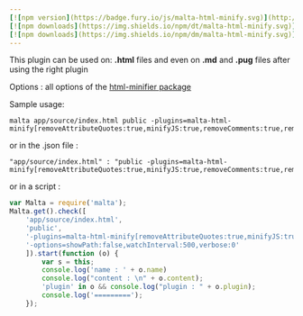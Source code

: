 ```yaml
---
[![npm version](https://badge.fury.io/js/malta-html-minify.svg)](http://badge.fury.io/js/malta-html-minify)
[![npm downloads](https://img.shields.io/npm/dt/malta-html-minify.svg)](https://npmjs.org/package/malta-html-minify)
[![npm downloads](https://img.shields.io/npm/dm/malta-html-minify.svg)](https://npmjs.org/package/malta-html-minify)  
---  
```


This plugin can be used on: **.html** files and even on **.md** and **.pug** files after using the right plugin

Options : all options of the [html-minifier package](https://www.npmjs.com/package/html-minifier)

Sample usage:  
```
malta app/source/index.html public -plugins=malta-html-minify[removeAttributeQuotes:true,minifyJS:true,removeComments:true,removeEmptyAttributes:true,removeEmptyElements:true,maxLineLength:100,collapseWhitespace:true]
```
or in the .json file :
```
"app/source/index.html" : "public -plugins=malta-html-minify[removeAttributeQuotes:true,minifyJS:true,removeComments:true,removeEmptyAttributes:true,removeEmptyElements:true,maxLineLength:100,collapseWhitespace:true]"
```
or in a script : 
``` js
var Malta = require('malta');
Malta.get().check([
    'app/source/index.html',
    'public',
    '-plugins=malta-html-minify[removeAttributeQuotes:true,minifyJS:true]',
    '-options=showPath:false,watchInterval:500,verbose:0'
    ]).start(function (o) {
        var s = this;
        console.log('name : ' + o.name)
        console.log("content : \n" + o.content);
        'plugin' in o && console.log("plugin : " + o.plugin);
        console.log('=========');
    });
```